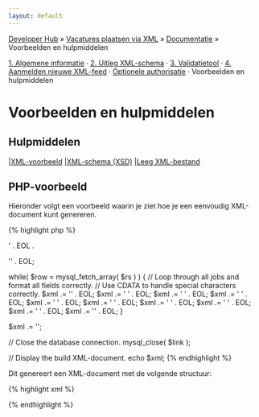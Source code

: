 ```yaml
---
layout: default
---
```


[Developer Hub](/) &raquo; [Vacatures plaatsen via XML](/jobs-xml) &raquo; [Documentatie](/jobs-xml/doc) &raquo; Voorbeelden en hulpmiddelen

[1. Algemene informatie](/jobs-xml/doc) &middot;
[2. Uitleg XML-schema](/jobs-xml/doc/xml-schema.html) &middot;
[3. Validatietool](/jobs-xml/doc/validation.html) &middot;
[4. Aanmelden nieuwe XML-feed](/jobs-xml/doc/sign-up.html) &middot;
[Optionele authorisatie](/jobs-xml/doc/auth.html) &middot;
Voorbeelden en hulpmiddelen

# Voorbeelden en hulpmiddelen

## Hulpmiddelen

|[XML-voorbeeld](http://www.uitzendbureau.nl/xml/job-1.0-example1.xml)
|[XML-schema (XSD)](http://www.uitzendbureau.nl/xml/job-1.0.xsd)
|[Leeg XML-bestand](http://www.uitzendbureau.nl/xml/job-1.0.xml)

## PHP-voorbeeld

Hieronder volgt een voorbeeld waarin je ziet hoe je een eenvoudig XML-document kunt genereren.

{% highlight php %}
<?php
// Define constants
define( 'EOL', "\n" );

// Connect to the database
$link = mysql_connect( 'localhost', 'gebruikersnaam', 'wachtwoord' );

if( !$link )
{
  echo 'Het was niet mogelijk om verbinding te maken met een database.';
  exit( 1 );
}

// Select a database.
if( !mysql_select_db( 'database', $link ) )
{
  echo 'Het was niet mogelijk om een database te selecteren.';
  exit( 1 );
}

// Execute a query
$query = 'SELECT id, titel, datum, beschrijving, plaats, provincie FROM vacatures';
$rs = mysql_query( $query, $link );

if( !$rs )
{
  echo 'Het was niet mogelijk om de query uit te voeren.';
  exit( 1 );
}

// Start building the XML content
$xml = '<?xml version="1.0" encoding="UTF-8"?>' . EOL .
'<jobs version="1.0">' . EOL;

while( $row = mysql_fetch_array( $rs ) )
{
  // Loop through all jobs and format all fields correctly.
  // Use CDATA to handle special characters correctly.
  $xml .= '<job>' . EOL;
  $xml .= '  <jobId><![CDATA[' . $row[ 'id' ] . ']]></jobId>' . EOL;
  $xml .= '  <jobAddedDate><![CDATA[' . $row[ 'datum' ] . ']]></jobAddedDate>' . EOL;
  $xml .= '  <jobTitle><![CDATA[' . htmlspecialchars( $row[ 'titel' ] ) . ']]></jobTitle>' . EOL;
  $xml .= '  <jobDescription><![CDATA[' . $row[ 'beschrijving' ] . ']]></jobDescription>' . EOL;
  $xml .= '  <jobLocation>' . EOL;
  $xml .= '    <locationPlace><![CDATA[' . $row[ 'plaats' ] . ']]></locationPlace>' . EOL;
  $xml .= '    <locationProvince><![CDATA[' . $row[ 'provincie' ] . ']]></locationProvince>' . EOL;
  $xml .= '  </jobLocation>' . EOL;
  $xml .= '</job>' . EOL;
}

$xml .= '</jobs>';

// Close the database connection.
mysql_close( $link );

// Display the build XML-document.
echo $xml;
{% endhighlight %}

Dit genereert een XML-document met de volgende structuur:

{% highlight xml %}
<?xml version="1.0" encoding="UTF-8"?>
<jobs version="1.0">
  <job>
    <jobId><![CDATA[53]]></jobId>
    <jobAddedDate><![CDATA[2008-04-23]]></jobAddedDate>
    <jobTitle><![CDATA[Automonteur]]></jobTitle>
    <jobDescription><![CDATA[Een beschrijving.]]></jobDescription>
    <jobLocation>
      <locationPlace><![CDATA[Eindhoven]]></locationPlace>
      <locationProvince><![CDATA[Noord-Brabant]]></locationProvince>
    </jobLocation>
  </job>
  <job>
    <jobId><![CDATA[54]]></jobId>
    <jobAddedDate><![CDATA[2008-05-12]]></jobAddedDate>
    <jobTitle><![CDATA[Secretaresse]]></jobTitle>
    <jobDescription><![CDATA[Een beschrijving.]]></jobDescription>
    <jobLocation>
      <locationPlace><![CDATA[Groningen]]></locationPlace>
      <locationProvince><![CDATA[Groningen]]></locationProvince>
    </jobLocation>
  </job>
  <!-- Etc. -->
</jobs>
{% endhighlight %}
